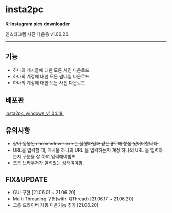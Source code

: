 # insta2pc
**K-Instagram pics downloader**

인스타그램 사진 다운용 v1.06.20.

---

## **기능**

- 하나의 게시글에 대한 모든 사진 다운로드
- 하나의 계정에 대한 모든 썸네일 다운로드
- 하나의 계정에 대한 모든 사진 다운로드

## **배포판**

[insta2pc_windows_v1.04.18.](https://drive.google.com/file/d/13oc-zQ7RnNj-R1ny3Txgz9cRxF9weCcv/view?usp=sharing)


## **유의사항**

- ~~같이 동봉된 chromedriver.exe 는 실행파일과 같은경로에 항상 있어야합니다.~~
- URL을 입력할 때, 게시물 하나의 URL 을 입력하는지 계정 하나의 URL 을 입력하는지
구분을 잘 하여 입력해야함!!!
- 크롬 브라우저가 깔려있는 상태여야함.

## **FIX&UPDATE**

- GUI 구현 [21.06.01 ~ 21.06.20]
- Multi Threading 구현(with. QThread) [21.06.17 ~ 21.06.20]
- 크롬 드라이버 자동 다운기능 추가 [21.06.20]